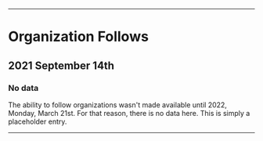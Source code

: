 
***

# Organization Follows

## 2021 September 14th

### No data

The ability to follow organizations wasn't made available until 2022, Monday, March 21st. For that reason, there is no data here. This is simply a placeholder entry.

***

